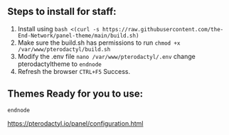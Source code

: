
## Steps to install for staff:
1. Install using `bash <(curl -s https://raw.githubusercontent.com/the-End-Network/panel-theme/main/build.sh)`
2. Make sure the build.sh has permissions to run `chmod +x /var/www/pterodactyl/build.sh`
3. Modify the .env file `nano /var/www/pterodactyl/.env` change pterodactyltheme to `endnode`
4. Refresh the browser `CTRL+F5` Success.

## Themes Ready for you to use:
`endnode`

https://pterodactyl.io/panel/configuration.html

